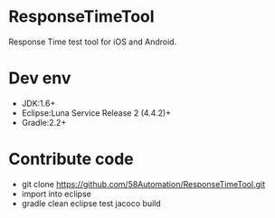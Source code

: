 # ResponseTimeTool
Response  Time test tool for iOS and Android.


# Dev env

- JDK:1.6+
- Eclipse:Luna Service Release 2 (4.4.2)+
- Gradle:2.2+

# Contribute code

- git clone https://github.com/58Automation/ResponseTimeTool.git
- import into eclipse
- gradle clean eclipse test jacoco build







